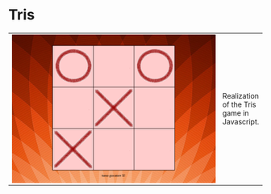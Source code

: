 # Tris
 
<table>
  <td width="600" align="center">
    <img src="/img/screen.PNG" height="fill" width="fill" align="center">
  </td>
  <td>
    Realization of the Tris game in Javascript.
  </td>
</table>
